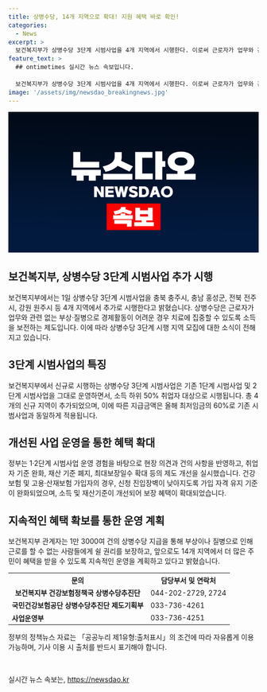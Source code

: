 ```yaml
---
title: 상병수당, 14개 지역으로 확대! 지원 혜택 바로 확인!
categories:
  - News
excerpt: >
  보건복지부가 상병수당 3단계 시범사업을 4개 지역에서 시행한다. 이로써 근로자가 업무와 관련 없는 부상이나 질병으로 인해 소득이 끊기는 것을 방지하고 치료에 집중할 수 있도록 돕는다. 신규 4개 지역의 소득 하위 50% 취업자를 대상으로 시행되며, 최저임금의 60%로 기존 시범사업과 동일한 지급금액을 유지한다. 또한, 기준 완화와 보장 혜택 확대 등을 통해 더 많은 근로자가 혜택을 받을 수 있도록 추진된다. 해당 사업은 정부의 노력에 의해 더 많은 주민들이 혜택을 받을 수 있도록 차질 없이 운영될 예정이다. (문의 : 보건복지부 건강보험정책국 상병수당추진단, 국민건강보험공단 상병수당추진단)
feature_text: >
  ## ontimetimes 실시간 뉴스 속보입니다.

  보건복지부가 상병수당 3단계 시범사업을 4개 지역에서 시행한다. 이로써 근로자가 업무와 관련 없는 부상이나 질병으로 인해 소득이 끊기는 것을 방지하고 치료에 집중할 수 있도록 돕는다. 신규 4개 지역의 소득 하위 50% 취업자를 대상으로 시행되며, 최저임금의 60%로 기존 시범사업과 동일한 지급금액을 유지한다. 또한, 기준 완화와 보장 혜택 확대 등을 통해 더 많은 근로자가 혜택을 받을 수 있도록 추진된다. 해당 사업은 정부의 노력에 의해 더 많은 주민들이 혜택을 받을 수 있도록 차질 없이 운영될 예정이다. (문의 : 보건복지부 건강보험정책국 상병수당추진단, 국민건강보험공단 상병수당추진단)
image: '/assets/img/newsdao_breakingnews.jpg'
---
```


<p><img src="/assets/img/newsdao_breakingnews.jpg" alt="ontimetimes 속보" /></p>

<h2 data-ke-size="size26">보건복지부, 상병수당 3단계 시범사업 추가 시행</h2>

<p data-ke-size="size16">보건복지부에서는 1일 상병수당 3단계 시범사업을 충북 충주시, 충남 홍성군, 전북 전주시, 강원 원주시 등 4개 지역에서 추가로 시행한다고 밝혔습니다. 상병수당은 근로자가 업무와 관련 없는 부상·질병으로 경제활동이 어려운 경우 치료에 집중할 수 있도록 소득을 보전하는 제도입니다. 이에 따라 상병수당 3단계 시행 지역 모집에 대한 소식이 전해지고 있습니다.</p>

<h2 data-ke-size="size24">3단계 시범사업의 특징</h2>

<p data-ke-size="size16">보건복지부에서 신규로 시행하는 상병수당 3단계 시범사업은 기존 1단계 시범사업 및 2단계 시범사업을 그대로 운영하면서, 소득 하위 50% 취업자 대상으로 시행됩니다. 총 4개의 신규 지역이 추가되었으며, 이에 따른 지급금액은 올해 최저임금의 60%로 기존 시범사업과 동일하게 적용됩니다.</p>

<h2 data-ke-size="size24">개선된 사업 운영을 통한 혜택 확대</h2>

<p data-ke-size="size16">정부는 1·2단계 시범사업 운영 경험을 바탕으로 현장 의견과 건의 사항을 반영하고, 취업자 기준 완화, 재산 기준 폐지, 최대보장일수 확대 등의 제도 개선을 실시했습니다. 건강보험 및 고용·산재보험 가입자의 경우, 신청 진입장벽이 낮아지도록 가입 자격 유지 기준이 완화되었으며, 소득 및 재산기준이 개선되어 보장 혜택이 확대되었습니다.</p>

<h2 data-ke-size="size24">지속적인 혜택 확보를 통한 운영 계획</h2>

<p data-ke-size="size16">보건복지부 관계자는 1만 3000여 건의 상병수당 지급을 통해 부상이나 질병으로 인해 근로를 할 수 없는 사람들에게 쉴 권리를 보장하고, 앞으로도 14개 지역에서 더 많은 주민이 혜택을 받을 수 있도록 지속적인 운영을 계획하고 있다고 밝혔습니다.</p>

<table>
    <tr>
        <th>문의</th>
        <th>담당부서 및 연락처</th>
    </tr>
    <tr>
        <td style="text-align: center; height: 17px;"><b>보건복지부 건강보험정책국 상병수당추진단</b></td>
        <td style="text-align: center; height: 17px;">044-202-2729, 2724</td>
    </tr>
    <tr>
        <td><b>국민건강보험공단 상병수당추진단 제도기획부</b></td>
        <td>033-736-4261</td>
    </tr>
    <tr>
        <td><b>사업운영부</b></td>
        <td>033-736-4251</td>
    </tr>
</table>

<p data-ke-size="size16">정부의 정책뉴스 자료는 「공공누리 제1유형:출처표시」의 조건에 따라 자유롭게 이용 가능하며, 기사 이용 시 출처를 반드시 표기해야 합니다.</p>

<p data-ke-size="size16">&nbsp;</p>
실시간 뉴스 속보는, <a href="https://newsdao.kr" rel="dofollow">https://newsdao.kr</a>


